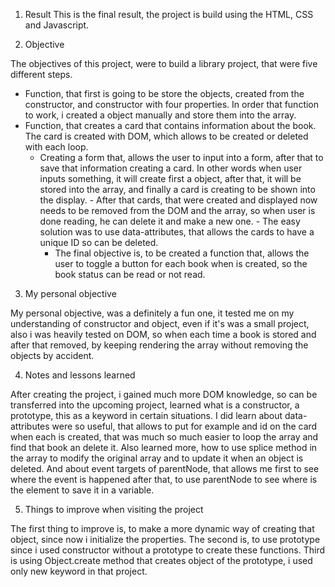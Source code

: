 1.	Result
This is the final result, the project is build using the HTML, CSS and Javascript.

2.	Objective

The objectives of this project, were to build a library project, that were five different steps.
 - Function, that first is going to be store the objects, created from the constructor, and constructor with four properties. In order that function to work, i created a object manually and store them into the array. 
  - Function, that creates a card that contains information about the book. The card is created with DOM, which allows to be created or deleted with each loop. 
       - Creating a form that, allows the user to input into a form, after that to save that information creating a card. In other words when user inputs something, it will create first a object, after that, it will be stored into the array, and finally a card is creating to be shown into the display. 
        - After that cards, that were created and displayed now needs to be removed from the DOM and the array, so when user is done reading, he can delete it and make a new one.      - The easy solution was to use data-attributes, that allows the cards to have a unique ID so can be deleted. 
            - The final objective is, to be created a function that, allows the user to toggle a button for each book when is created, so the book status can be read or not read.

3.	My personal objective

My personal objective, was a definitely a fun one, it tested me on my understanding of constructor and object, even if it's was a small project, also i was heavily tested on DOM, so when each time a book is stored and after that removed, by keeping rendering the array without removing the objects by accident.

4.	Notes and lessons learned

After creating the project, i gained much more DOM knowledge, so can be transferred into the upcoming project, learned what is a constructor, a prototype, this as a keyword in certain situations. I did learn about data-attributes were so useful, that allows to put for example and id on the card when each is created, that was much so much easier to loop the array and find that book an delete it. Also learned more, how to use splice method in the array to modify the original array and to update it when an object is deleted. And about event targets of parentNode, that allows me first to see where the event is happened after that, to use parentNode to see where is the element to save it in a variable.

5.	Things to improve when visiting the project

The first thing to improve is, to make a more dynamic way of creating that object, since now i initialize the properties. The second is, to use prototype since i used constructor without a prototype to create these functions. Third is using Object.create method that creates object of the prototype, i used only new keyword in that project.
